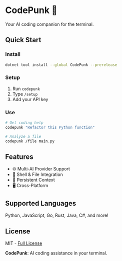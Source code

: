 ﻿# CodePunk 🚀

Your AI coding companion for the terminal.

## Quick Start

### Install
```bash
dotnet tool install --global CodePunk --prerelease
```

### Setup
1. Run `codepunk`
2. Type `/setup`
3. Add your API key

### Use
```bash
# Get coding help
codepunk "Refactor this Python function"

# Analyze a file
codepunk /file main.py
```

## Features

- 🌐 Multi-AI Provider Support
- 🔧 Shell & File Integration
- 💾 Persistent Context
- 🖥️ Cross-Platform

## Supported Languages
Python, JavaScript, Go, Rust, Java, C#, and more!

## License
MIT - [Full License](LICENSE)

**CodePunk**: AI coding assistance in your terminal.